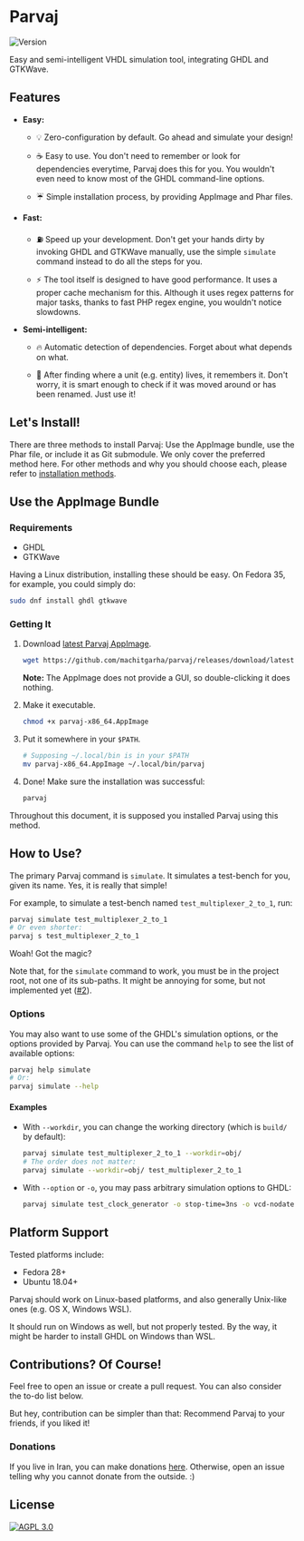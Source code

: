 # Parvaj

![Version](https://img.shields.io/github/v/tag/machitgarha/parvaj?color=purple&label=Version&style=flat-square)

Easy and semi-intelligent VHDL simulation tool, integrating GHDL and GTKWave.

## Features

-   **Easy:**

    -   💡 Zero-configuration by default. Go ahead and simulate your design!

    -   ☕ Easy to use. You don't need to remember or look for dependencies everytime, Parvaj does this for you. You wouldn't even need to know most of the GHDL command-line options.

    -   ☔ Simple installation process, by providing AppImage and Phar files.

-   **Fast:**

    -   ⛽ Speed up your development. Don't get your hands dirty by invoking GHDL and GTKWave manually, use the simple `simulate` command instead to do all the steps for you.

    -   ⚡ The tool itself is designed to have good performance. It uses a proper cache mechanism for this. Although it uses regex patterns for major tasks, thanks to fast PHP regex engine, you wouldn't notice slowdowns.

-   **Semi-intelligent:**

    -   🔥 Automatic detection of dependencies. Forget about what depends on what.

    -   🧠 After finding where a unit (e.g. entity) lives, it remembers it. Don't worry, it is smart enough to check if it was moved around or has been renamed. Just use it!

## Let's Install!

There are three methods to install Parvaj: Use the AppImage bundle, use the Phar file, or include it as Git submodule. We only cover the preferred method here. For other methods and why you should choose each, please refer to [installation methods](docs/en/installation.md).

## Use the AppImage Bundle

### Requirements

-   GHDL
-   GTKWave

Having a Linux distribution, installing these should be easy. On Fedora 35, for example, you could simply do:

```bash
sudo dnf install ghdl gtkwave
```

### Getting It

1.  Download [latest Parvaj AppImage](https://github.com/machitgarha/parvaj/releases/download/latest/parvaj-x86_64.AppImage).

    ```bash
    wget https://github.com/machitgarha/parvaj/releases/download/latest/parvaj-x86_64.AppImage
    ```

    **Note:** The AppImage does not provide a GUI, so double-clicking it does nothing.

1.  Make it executable.

    ```bash
    chmod +x parvaj-x86_64.AppImage
    ```

1.  Put it somewhere in your `$PATH`.

    ```bash
    # Supposing ~/.local/bin is in your $PATH
    mv parvaj-x86_64.AppImage ~/.local/bin/parvaj
    ```

1.  Done! Make sure the installation was successful:

    ```bash
    parvaj
    ```

Throughout this document, it is supposed you installed Parvaj using this method.

## How to Use?

The primary Parvaj command is `simulate`. It simulates a test-bench for you, given its name. Yes, it is really that simple!

For example, to simulate a test-bench named `test_multiplexer_2_to_1`, run:

```bash
parvaj simulate test_multiplexer_2_to_1
# Or even shorter:
parvaj s test_multiplexer_2_to_1
```

Woah! Got the magic?

Note that, for the `simulate` command to work, you must be in the project root, not one of its sub-paths. It might be annoying for some, but not implemented yet ([#2](https://github.com/machitgarha/parvaj/issues/2)).

### Options

You may also want to use some of the GHDL's simulation options, or the options provided by Parvaj. You can use the command `help` to see the list of available options:

```bash
parvaj help simulate
# Or:
parvaj simulate --help
```

#### Examples

-   With `--workdir`, you can change the working directory (which is `build/` by default):

    ```bash
    parvaj simulate test_multiplexer_2_to_1 --workdir=obj/
    # The order does not matter:
    parvaj simulate --workdir=obj/ test_multiplexer_2_to_1
    ```

-   With `--option` or `-o`, you may pass arbitrary simulation options to GHDL:

    ```bash
    parvaj simulate test_clock_generator -o stop-time=3ns -o vcd-nodate
    ```

## Platform Support

Tested platforms include:

-   Fedora 28+
-   Ubuntu 18.04+

Parvaj should work on Linux-based platforms, and also generally Unix-like ones (e.g. OS X, Windows WSL).

It should run on Windows as well, but not properly tested. By the way, it might be harder to install GHDL on Windows than WSL.

## Contributions? Of Course!

Feel free to open an issue or create a pull request. You can also consider the to-do list below.

But hey, contribution can be simpler than that: Recommend Parvaj to your friends, if you liked it!

### Donations

If you live in Iran, you can make donations [here](https://coffeebede.ir/buycoffee/machitgarha). Otherwise, open an issue telling why you cannot donate from the outside. :)

## License

[![AGPL 3.0](https://www.gnu.org/graphics/agplv3-155x51.png)](./LICENSE.md)

